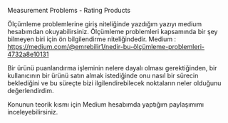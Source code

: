Measurement Problems - Rating Products

Ölçümleme problemlerine giriş niteliğinde yazdığım yazıyı medium hesabımdan okuyabilirsiniz. Ölçümleme problemleri kapsamında bir şey bilmeyen biri için ön bilgilendirme niteliğindedir.
Medium : https://medium.com/@emrebilir1/nedir-bu-ölçümleme-problemleri-4732a8e10131

Bir ürünü puanlandırma işleminin nelere dayalı olması gerektiğinden, bir kullanıcının bir ürünü satın almak istediğinde onu nasıl bir sürecin beklediğini ve bu süreçte bizi ilgilendirebilecek noktaların neler olduğunu değerlendirdim.

Konunun teorik kısmı için Medium hesabımda yaptığım paylaşımımı inceleyebilirsiniz.
